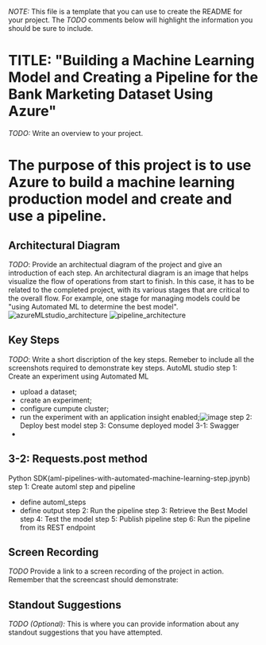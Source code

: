 *NOTE:* This file is a template that you can use to create the README for your project. The *TODO* comments below will highlight the information you should be sure to include.


# TITLE: "Building a Machine Learning Model and Creating a Pipeline for the Bank Marketing Dataset Using Azure"

*TODO:* Write an overview to your project.
# The purpose of this project is to use Azure to build a machine learning production model and create and use a pipeline.

## Architectural Diagram
*TODO*: Provide an architectual diagram of the project and give an introduction of each step. An architectural diagram is an image that helps visualize the flow of operations from start to finish. In this case, it has to be related to the completed project, with its various stages that are critical to the overall flow. For example, one stage for managing models could be "using Automated ML to determine the best model". 
![azureMLstudio_architecture](https://user-images.githubusercontent.com/105419001/236659616-b4e0904b-99ef-4b22-b344-982f6d633798.png)
![pipeline_architecture](https://user-images.githubusercontent.com/105419001/236659624-b46f1255-4283-4e68-b8df-5b8b75b818f6.png)



## Key Steps
*TODO*: Write a short discription of the key steps. Remeber to include all the screenshots required to demonstrate key steps. 
AutoML studio
step 1: Create an experiment using Automated ML
- upload a dataset; 
- create an experiment;
- configure cumpute cluster;
- run the experiment with an application insight enabled;![image](https://user-images.githubusercontent.com/105419001/236660532-6514318f-483b-423a-94b1-43fc5ca587c1.png)
step 2: Deploy best model
step 3: Consume deployed model
3-1: Swagger
-
3-2: Requests.post method
-
Python SDK(aml-pipelines-with-automated-machine-learning-step.jpynb)
step 1: Create automl step and pipeline
- define automl_steps
- define output
step 2: Run the pipeline
step 3: Retrieve the Best Model
step 4: Test the model
step 5: Publish pipeline
step 6: Run the pipeline from its REST endpoint

## Screen Recording
*TODO* Provide a link to a screen recording of the project in action. Remember that the screencast should demonstrate:

## Standout Suggestions
*TODO (Optional):* This is where you can provide information about any standout suggestions that you have attempted.
